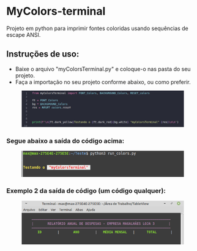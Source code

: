 # MyColors-terminal
Projeto em python para imprimir fontes coloridas usando sequências de escape ANSI.

## Instruções de uso:
<ul>
  <li>Baixe o arquivo "myColorsTerminal.py" e coloque-o nas pasta do seu projeto.</li>
  <li>Faça a importação no seu projeto conforme abaixo, ou como preferir.</li>
</ul>

<figure>
  <img src="Captura de tela_importacao.png" alt="Captura de tela da importação">
</figure>

### Segue abaixo a saída do código acima:
<figure>
  <img src="Captura de tela_saida_codigo1.png" alt="Captura de tela da exemplo 1">
</figure>

### Exemplo 2 da saída de código (um código qualquer):

<figure>
  <img src="terminal.png" alt="Captura de tela do terminal">
</figure>
